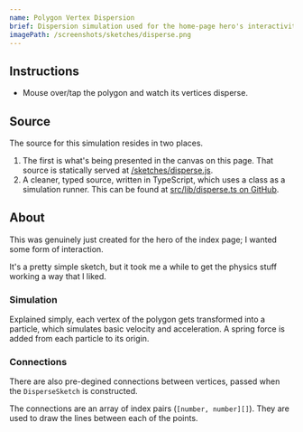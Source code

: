 ```yaml
---
name: Polygon Vertex Dispersion
brief: Dispersion simulation used for the home-page hero's interactivity.
imagePath: /screenshots/sketches/disperse.png
---
```


## Instructions

-   Mouse over/tap the polygon and watch its vertices disperse.

## Source

The source for this simulation resides in two places.

1. The first is what's being presented in the canvas on this page. That source is statically served at [/sketches/disperse.js](/sketches/disperse.js).
2. A cleaner, typed source, written in TypeScript, which uses a class as a simulation runner. This can be found at [src/lib/disperse.ts on GitHub](https://github.com/flmng0/flmng0.github.io/blob/main/src/lib/disperse.ts).

## About

This was genuinely just created for the hero of the index page; I wanted some form of interaction.

It's a pretty simple sketch, but it took me a while to get the physics stuff working a way that I liked.

### Simulation

Explained simply, each vertex of the polygon gets transformed into a particle, which simulates basic velocity and acceleration. A spring force is added from each particle to its origin.

### Connections

There are also pre-degined connections between vertices, passed when the `DisperseSketch` is constructed.

The connections are an array of index pairs (`[number, number][]`). They are used to draw the lines between each of the points.
